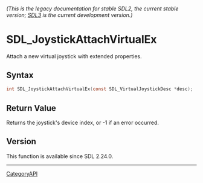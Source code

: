 ###### (This is the legacy documentation for stable SDL2, the current stable version; [SDL3](https://wiki.libsdl.org/SDL3/) is the current development version.)
# SDL_JoystickAttachVirtualEx

Attach a new virtual joystick with extended properties.

## Syntax

```c
int SDL_JoystickAttachVirtualEx(const SDL_VirtualJoystickDesc *desc);

```

## Return Value

Returns the joystick's device index, or -1 if an error occurred.

## Version

This function is available since SDL 2.24.0.

----
[CategoryAPI](CategoryAPI)

